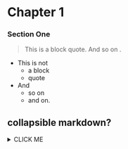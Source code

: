 # Chapter 1

### Section One

> This is a block quote. And so on .

* This is not 
  * a block
  * quote
* And
  * so on
  * and on.
  
## collapsible markdown?

<details><summary>CLICK ME</summary>
<p>

#### yes, even hidden code blocks!

```python
print("hello world!")
```

</p>
</details>

